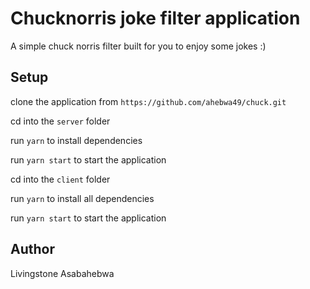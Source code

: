 # Chucknorris joke filter application

A simple chuck norris filter built for you to enjoy some jokes :) 

## Setup
clone the application from `https://github.com/ahebwa49/chuck.git`

cd into the `server` folder

run `yarn` to install dependencies

run `yarn start` to start the application

cd into the `client` folder

run `yarn` to install all dependencies

run `yarn start` to start the application

## Author
Livingstone Asabahebwa
